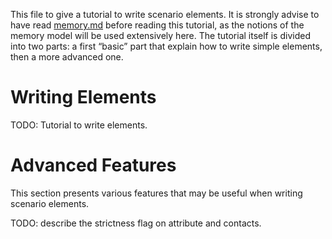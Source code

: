 
This file to give a tutorial to write scenario elements.
It is strongly advise to have read [memory.md](./memory.md) before reading this tutorial, as the notions of the memory model will be used extensively here.
The tutorial itself is divided into two parts: a first “basic” part that explain how to write simple elements, then a more advanced one.

# Writing Elements

TODO: Tutorial to write elements.

# Advanced Features

This section presents various features that may be useful when writing scenario elements.

TODO: describe the strictness flag on attribute and contacts.

